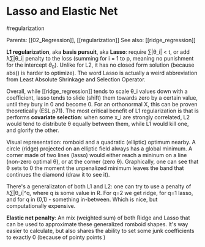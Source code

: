 # Lasso and Elastic Net

#regularization

Parents: [[02_Regression]], [[regularization]]
See also: [[ridge_regression]]

**L1 regularization**, aka **basis pursuit**, aka **Lasso**: require ∑|θ_i| < t, or add λ∑|θ_i| penalty to the loss (summing for i = 1 to p, meaning no punishment for the intercept $θ_0$). Unlike for L2, it has no closed form solution (because abs() is harder to optimize). The word Lasso is actually a weird abbreviation from Least Absolute Shrinkage and Selection Operator.

Overall, while [[ridge_regression]] tends to scale θ_i values down with a coefficient, lasso tends to slide (shift) them towards zero by a certain value, until they bury in 0 and become 0. For an orthonormal X, this can be proven theoretically (ESL p71). The most critical benefit of L1 regularization is that is performs **covariate selection**: when some x_i are strongly correlated, L2 would tend to distribute θ equally between them, while L1 would kill one, and glorify the other.

Visual representation: romboid and a quadratic (elliptic) optimum nearby. A circle (ridge) projected on an elliptic field always has a global minimum. A corner made of two lines (lasso) would either reach a mininum on a line (non-zero optimal θ), or at the corner (zero θ). Graphically, one can see that θ sets to 0 the moment the unpenalized minimum leaves the band that continues the diamond (draw it to see it).

There's a generalizaton of both L1 and L2: one can try to use a penalty of λ∑|θ_i|^q, where q is some value in R. For q=2 we get ridge, for q=1 lasso, and for q in (0,1) - something in-between. Which is nice, but computationally expensive.

**Elastic net penalty**: An mix (weighted sum) of both Ridge and Lasso that can be used to approximate these generalized romboid shapes. It's way easier to calculate, but also shares the ability to set some junk coefficients to exactly 0 (because of pointy points )